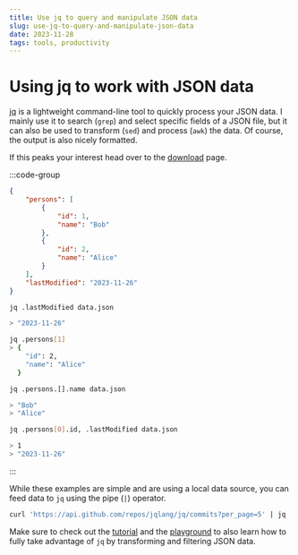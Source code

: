 ```yaml
---
title: Use jq to query and manipulate JSON data
slug: use-jq-to-query-and-manipulate-json-data
date: 2023-11-28
tags: tools, productivity
---
```


# Using jq to work with JSON data

[jq](https://jqlang.github.io/jq/) is a lightweight command-line tool to quickly process your JSON data.
I mainly use it to search (`grep`) and select specific fields of a JSON file, but it can also be used to transform (`sed`) and process (`awk`) the data.
Of course, the output is also nicely formatted.

If this peaks your interest head over to the [download](https://jqlang.github.io/jq/download/) page.

:::code-group

```json data.json [title=data.json]
{
	"persons": [
		{
			"id": 1,
			"name": "Bob"
		},
		{
			"id": 2,
			"name": "Alice"
		}
	],
	"lastModified": "2023-11-26"
}
```

```bash [title=root property]
jq .lastModified data.json

> "2023-11-26"
```

```bash [title=specific array item]
jq .persons[1]
> {
    "id": 2,
    "name": "Alice"
  }
```

```bash [title=nested array property]
jq .persons.[].name data.json

> "Bob"
> "Alice"
```

```bash [title=multiple properties]
jq .persons[0].id, .lastModified data.json

> 1
> "2023-11-26"
```

:::

While these examples are simple and are using a local data source, you can feed data to `jq` using the pipe (`|`) operator.

```bash
curl 'https://api.github.com/repos/jqlang/jq/commits?per_page=5' | jq '.'
```

Make sure to check out the [tutorial](https://jqlang.github.io/jq/tutorial/) and the [playground](https://jqplay.org/s/DoDm89WwANI/) to also learn how to fully take advantage of `jq` by transforming and filtering JSON data.

